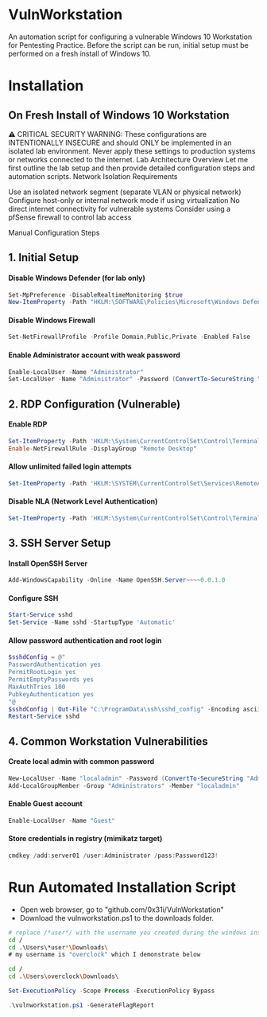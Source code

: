 # VulnWorkstation
An automation script for configuring a vulnerable Windows 10 Workstation for Pentesting Practice. Before the script can be run, initial setup must be performed on a fresh install of Windows 10.

# Installation
## On Fresh Install of Windows 10 Workstation

⚠️ CRITICAL SECURITY WARNING: These configurations are INTENTIONALLY INSECURE and should ONLY be implemented in an isolated lab environment. Never apply these settings to production systems or networks connected to the internet.
Lab Architecture Overview
Let me first outline the lab setup and then provide detailed configuration steps and automation scripts.
Network Isolation Requirements

Use an isolated network segment (separate VLAN or physical network)
Configure host-only or internal network mode if using virtualization
No direct internet connectivity for vulnerable systems
Consider using a pfSense firewall to control lab access

Manual Configuration Steps
## 1. Initial Setup
#### Disable Windows Defender (for lab only)
```powershell
Set-MpPreference -DisableRealtimeMonitoring $true
New-ItemProperty -Path "HKLM:\SOFTWARE\Policies\Microsoft\Windows Defender" -Name DisableAntiSpyware -Value 1 -PropertyType DWORD -Force
```

#### Disable Windows Firewall
```powershell
Set-NetFirewallProfile -Profile Domain,Public,Private -Enabled False
```
#### Enable Administrator account with weak password
```powershell
Enable-LocalUser -Name "Administrator"
Set-LocalUser -Name "Administrator" -Password (ConvertTo-SecureString "Password123!" -AsPlainText -Force)
```

## 2. RDP Configuration (Vulnerable)
#### Enable RDP
```powershell
Set-ItemProperty -Path 'HKLM:\System\CurrentControlSet\Control\Terminal Server' -name "fDenyTSConnections" -value 0
Enable-NetFirewallRule -DisplayGroup "Remote Desktop"
```

#### Allow unlimited failed login attempts
```powershell
Set-ItemProperty -Path 'HKLM:\SYSTEM\CurrentControlSet\Services\RemoteAccess\Parameters\AccountLockout' -Name "MaxDenials" -Value 0
```

#### Disable NLA (Network Level Authentication)
```powershell
Set-ItemProperty -Path 'HKLM:\System\CurrentControlSet\Control\Terminal Server\WinStations\RDP-Tcp' -name "UserAuthentication" -value 0
```

## 3. SSH Server Setup
#### Install OpenSSH Server
```powershell
Add-WindowsCapability -Online -Name OpenSSH.Server~~~~0.0.1.0
```

#### Configure SSH
```powershell
Start-Service sshd
Set-Service -Name sshd -StartupType 'Automatic'
```

#### Allow password authentication and root login
```powershell
$sshdConfig = @"
PasswordAuthentication yes
PermitRootLogin yes
PermitEmptyPasswords yes
MaxAuthTries 100
PubkeyAuthentication yes
"@
$sshdConfig | Out-File "C:\ProgramData\ssh\sshd_config" -Encoding ascii
Restart-Service sshd
```

## 4. Common Workstation Vulnerabilities
#### Create local admin with common password
```powershell
New-LocalUser -Name "localadmin" -Password (ConvertTo-SecureString "Administrator123" -AsPlainText -Force) -PasswordNeverExpires
Add-LocalGroupMember -Group "Administrators" -Member "localadmin"
```

#### Enable Guest account
```powershell
Enable-LocalUser -Name "Guest"
```

#### Store credentials in registry (mimikatz target)
```powershell
cmdkey /add:server01 /user:Administrator /pass:Password123!
```

# Run Automated Installation Script

- Open web browser, go to "github.com/0x31i/VulnWorkstation"
- Download the vulnworkstation.ps1 to the downloads folder.

```bash
# replace /*user*/ with the username you created during the windows installation process 
cd /
cd .\Users\*user*\Downloads\
# my username is "overclock" which I demonstrate below
```
```bash
cd /
cd .\Users\overclock\Downloads\
```

```powershell
Set-ExecutionPolicy -Scope Process -ExecutionPolicy Bypass
```
```powershell
.\vulnworkstation.ps1 -GenerateFlagReport
```
